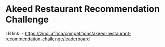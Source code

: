 # Akeed Restaurant Recommendation Challenge
LB link :- https://zindi.africa/competitions/akeed-restaurant-recommendation-challenge/leaderboard

